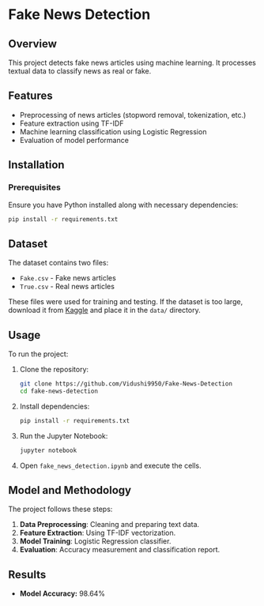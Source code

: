 # Fake News Detection

## Overview
This project detects fake news articles using machine learning. It processes textual data to classify news as real or fake.

## Features
- Preprocessing of news articles (stopword removal, tokenization, etc.)
- Feature extraction using TF-IDF
- Machine learning classification using Logistic Regression
- Evaluation of model performance

## Installation
### Prerequisites
Ensure you have Python installed along with necessary dependencies:
```bash
pip install -r requirements.txt
```

## Dataset
The dataset contains two files:
- `Fake.csv` - Fake news articles
- `True.csv` - Real news articles

These files were used for training and testing. If the dataset is too large, download it from [Kaggle](https://www.kaggle.com/c/fake-news) and place it in the `data/` directory.

## Usage
To run the project:
1. Clone the repository:
   ```bash
   git clone https://github.com/Vidushi9950/Fake-News-Detection
   cd fake-news-detection
   ```
2. Install dependencies:
   ```bash
   pip install -r requirements.txt
   ```
3. Run the Jupyter Notebook:
   ```bash
   jupyter notebook
   ```
4. Open `fake_news_detection.ipynb` and execute the cells.

## Model and Methodology
The project follows these steps:
1. **Data Preprocessing**: Cleaning and preparing text data.
2. **Feature Extraction**: Using TF-IDF vectorization.
3. **Model Training**: Logistic Regression classifier.
4. **Evaluation**: Accuracy measurement and classification report.

## Results
- **Model Accuracy:** 98.64%


